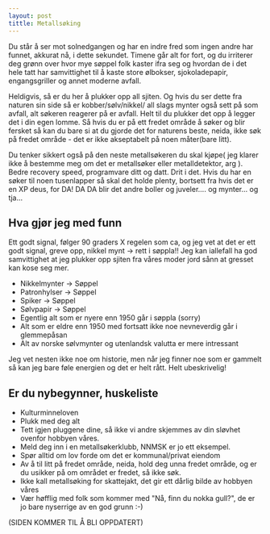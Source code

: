 ```yaml
---
layout: post
tittle: Metallsøking  
---
```

Du står å ser mot solnedgangen og har en indre fred som ingen andre har funnet, akkurat nå, i dette sekundet. Timene går alt for fort, og du irriterer deg grønn over hvor mye søppel folk kaster ifra seg og hvordan 
de i det hele tatt har samvittighet til å kaste store ølbokser, sjokoladepapir, engangsgriller og annet moderne avfall. 

Heldigvis, så er du her å plukker opp all sjiten. Og hvis du ser dette fra naturen
sin side så er kobber/sølv/nikkel/ all slags mynter også sett på som avfall, alt søkeren reagerer på er avfall. Helt til du plukker det opp å legger det i din egen lomme. Så hvis du er på ett fredet 
område å søker og blir fersket så kan du bare si at du gjorde det for naturens beste, neida, ikke søk på fredet område - det er ikke akseptabelt på noen måter(bare litt). 

Du tenker sikkert også på den neste metallsøkeren du skal kjøpe( jeg klarer ikke å bestemme meg om det er metallsøker eller metalldetektor, arg ). Bedre recovery speed, programvare ditt og datt. Drit i det. Hvis
du har en søker til noen tusenlapper så skal det holde plenty, bortsett fra hvis det er en XP deus, for DA! DA DA blir det andre boller og juveler.... og mynter... og tja... 

## Hva gjør jeg med funn

Ett godt signal, følger 90 graders X regelen som ca, og jeg vet at det er ett godt signal, greve opp, nikkel mynt -> rett i søppla!! Jeg kan iallefall ha god samvittighet at jeg plukker opp sjiten fra 
våres moder jord sånn at gresset kan kose seg mer. 

- Nikkelmynter -> Søppel 
- Patronhylser -> Søppel
- Spiker -> Søppel 
- Sølvpapir -> Søppel 
- Egentlig alt som er nyere enn 1950 går i søppla (sorry) 
- Alt som er eldre enn 1950 med fortsatt ikke noe nevneverdig går i glemmepåsan 
- Alt av norske sølvmynter og utenlandsk valutta er mere intressant 

Jeg vet nesten ikke noe om historie, men når jeg finner noe som er gammelt så kan jeg bare føle energien og det er helt rått. Helt ubeskrivelig! 


## Er du nybegynner, huskeliste 

- Kulturminneloven
- Plukk med deg alt
- Tett igjen pluggene dine, så ikke vi andre skjemmes av din sløvhet ovenfor hobbyen våres.
- Meld deg inn i en metallsøkerklubb, NNMSK er jo ett eksempel. 
- Spør alltid om lov forde om det er kommunal/privat eiendom 
- Av å til litt på fredet område, neida, hold deg unna fredet område, og er du usikker på om området er fredet, så ikke søk. 
- Ikke kall metallsøking for skattejakt, det gir ett dårlig bilde av hobbyen våres 
- Vær høfflig med folk som kommer med "Nå, finn du nokka gull?", de er jo bare nyserrige av en god grunn :-) 
   



(SIDEN KOMMER TIL Å BLI OPPDATERT) 

